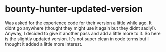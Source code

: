 # bounty-hunter-updated-version
Was asked for the experience code for their version a little while ago. It didnt go anywhere (thought they might use it again but they didnt sadly!). Anyway, I decided to give it another pass and add a little more to it. So here is the slightly updated version. It's not super clean in code terms but I thought it added a little more interest.
